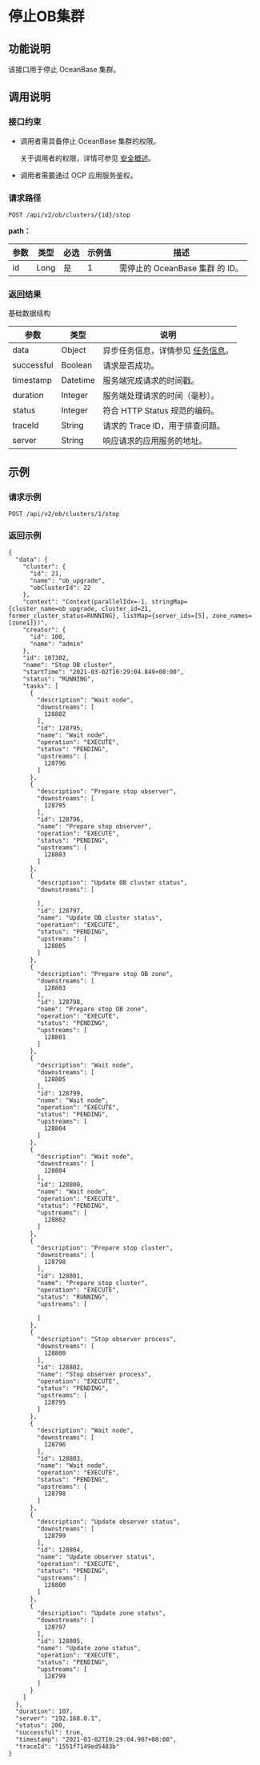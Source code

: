 停止OB集群 
===========================



功能说明 
-------------------------

该接口用于停止 OceanBase 集群。

调用说明 
-------------------------

### 接口约束 

* 调用者需具备停止 OceanBase 集群的权限。

  关于调用者的权限，详情可参见 [安全概述](/zh-CN/3.ob-cloud-platform/3.userguide-features/7.system-management-features/4.security-overview.md)。
  

* 调用者需要通过 OCP 应用服务鉴权。

  




### 请求路径 

`POST /api/v2/ob/clusters/{id}/stop`

**path：** 


| 参数 |  类型  | 必选 | 示例值 |           描述            |
|----|------|----|-----|-------------------------|
| id | Long | 是  | 1   | 需停止的 OceanBase 集群 的 ID。 |



### 返回结果 

基础数据结构


|     参数     |    类型    |                                说明                                |
|------------|----------|------------------------------------------------------------------|
| data       | Object   | 异步任务信息，详情参见 [任务信息](/zh-CN/5.api-reference/17.api-appendix/1.task-information.md)。 |
| successful | Boolean  | 请求是否成功。                                                          |
| timestamp  | Datetime | 服务端完成请求的时间戳。                                                     |
| duration   | Integer  | 服务端处理请求的时间（毫秒）。                                                  |
| status     | Integer  | 符合 HTTP Status 规范的编码。                                            |
| traceId    | String   | 请求的 Trace ID，用于排查问题。                                             |
| server     | String   | 响应请求的应用服务的地址。                                                    |



示例 
-----------------------

### 请求示例 

`POST /api/v2/ob/clusters/1/stop`

### 返回示例 

```unknow
{
  "data": {
    "cluster": {
      "id": 21,
      "name": "ob_upgrade",
      "obClusterId": 22
    },
    "context": "Context(parallelIdx=-1, stringMap={cluster_name=ob_upgrade, cluster_id=21, former_cluster_status=RUNNING}, listMap={server_ids=[5], zone_names=[zone1]})",
    "creator": {
      "id": 100,
      "name": "admin"
    },
    "id": 107302,
    "name": "Stop OB cluster",
    "startTime": "2021-03-02T10:29:04.849+08:00",
    "status": "RUNNING",
    "tasks": [
      {
        "description": "Wait node",
        "downstreams": [
          128802
        ],
        "id": 128795,
        "name": "Wait node",
        "operation": "EXECUTE",
        "status": "PENDING",
        "upstreams": [
          128796
        ]
      },
      {
        "description": "Prepare stop observer",
        "downstreams": [
          128795
        ],
        "id": 128796,
        "name": "Prepare stop observer",
        "operation": "EXECUTE",
        "status": "PENDING",
        "upstreams": [
          128803
        ]
      },
      {
        "description": "Update OB cluster status",
        "downstreams": [
          
        ],
        "id": 128797,
        "name": "Update OB cluster status",
        "operation": "EXECUTE",
        "status": "PENDING",
        "upstreams": [
          128805
        ]
      },
      {
        "description": "Prepare stop OB zone",
        "downstreams": [
          128803
        ],
        "id": 128798,
        "name": "Prepare stop OB zone",
        "operation": "EXECUTE",
        "status": "PENDING",
        "upstreams": [
          128801
        ]
      },
      {
        "description": "Wait node",
        "downstreams": [
          128805
        ],
        "id": 128799,
        "name": "Wait node",
        "operation": "EXECUTE",
        "status": "PENDING",
        "upstreams": [
          128804
        ]
      },
      {
        "description": "Wait node",
        "downstreams": [
          128804
        ],
        "id": 128800,
        "name": "Wait node",
        "operation": "EXECUTE",
        "status": "PENDING",
        "upstreams": [
          128802
        ]
      },
      {
        "description": "Prepare stop cluster",
        "downstreams": [
          128798
        ],
        "id": 128801,
        "name": "Prepare stop cluster",
        "operation": "EXECUTE",
        "status": "RUNNING",
        "upstreams": [
          
        ]
      },
      {
        "description": "Stop observer process",
        "downstreams": [
          128800
        ],
        "id": 128802,
        "name": "Stop observer process",
        "operation": "EXECUTE",
        "status": "PENDING",
        "upstreams": [
          128795
        ]
      },
      {
        "description": "Wait node",
        "downstreams": [
          128796
        ],
        "id": 128803,
        "name": "Wait node",
        "operation": "EXECUTE",
        "status": "PENDING",
        "upstreams": [
          128798
        ]
      },
      {
        "description": "Update observer status",
        "downstreams": [
          128799
        ],
        "id": 128804,
        "name": "Update observer status",
        "operation": "EXECUTE",
        "status": "PENDING",
        "upstreams": [
          128800
        ]
      },
      {
        "description": "Update zone status",
        "downstreams": [
          128797
        ],
        "id": 128805,
        "name": "Update zone status",
        "operation": "EXECUTE",
        "status": "PENDING",
        "upstreams": [
          128799
        ]
      }
    ]
  },
  "duration": 107,
  "server": "192.168.0.1",
  "status": 200,
  "successful": true,
  "timestamp": "2021-03-02T10:29:04.907+08:00",
  "traceId": "1551f7149ed5483b"
}
```


